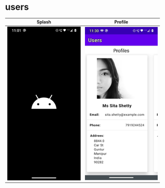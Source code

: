 # users

| Splash  | Profile |
| ------------- | ------------- |
|  ![](https://github.com/asaelorte/users/blob/main/app/src/main/res/drawable-v24/splash.jpeg)  | ![](https://github.com/asaelorte/users/blob/main/app/src/main/res/drawable-v24/home.jpeg)  |




 




  
